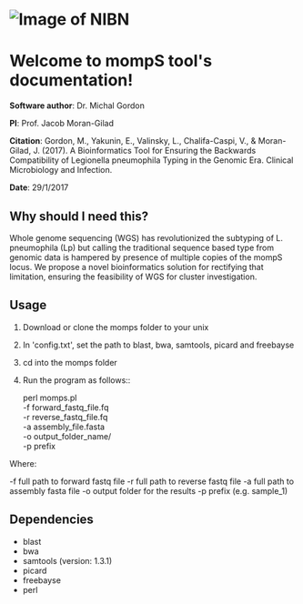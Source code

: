 ![Image of NIBN](https://github.com/gordonmi/mompS/Doc/source/_static/NIBN_logo.png)
====================================================
Welcome to mompS tool's documentation!
====================================================

**Software author**: Dr. Michal Gordon

**PI**: Prof. Jacob Moran-Gilad

**Citation**: Gordon, M., Yakunin, E., Valinsky, L., Chalifa-Caspi, V., & Moran-Gilad, J. (2017). A Bioinformatics Tool for Ensuring the Backwards Compatibility of Legionella pneumophila Typing in the Genomic Era. Clinical Microbiology and Infection.‏‏

**Date**:   29/1/2017

Why should I need this?
-------------------------

Whole genome sequencing (WGS) has revolutionized the subtyping of L. pneumophila (Lp) but calling the traditional sequence based type from genomic data is hampered by presence of multiple copies of the mompS locus. We propose a novel bioinformatics solution for rectifying that limitation, ensuring the feasibility of WGS for cluster investigation. 

Usage
---------

1. Download or clone the momps folder to your unix
2. In 'config.txt', set the path to blast, bwa, samtools, picard and freebayse
3. cd into the momps folder
4. Run the program as follows::

    perl momps.pl   \
        -f forward_fastq_file.fq   \
        -r reverse_fastq_file.fq   \
        -a assembly_file.fasta   \
        -o output_folder_name/ \
        -p prefix
        
    
Where:

-f        full path to forward fastq file
-r        full path to reverse fastq file
-a        full path to assembly fasta file
-o        output folder for the results
-p        prefix (e.g. sample_1)

Dependencies
-------------


* blast
* bwa
* samtools (version: 1.3.1)
* picard
* freebayse
* perl
